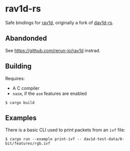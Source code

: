 # rav1d-rs

Safe bindings for [rav1d](https://github.com/memorysafety/rav1d), originally a fork of [dav1d-rs](https://github.com/rust-av/dav1d-rs).

## Abandonded
See <https://github.com/rerun-io/rav1d> instrad.

## Building

Requires:
- A C compiler
- `nasm`, if the `asm` features are enabled

```
$ cargo build
```

## Examples

There is a basic CLI used to print packets from an `ivf` file:

```
$ cargo run --example print-ivf -- dav1d-test-data/8-bit/features/rgb.ivf
```

